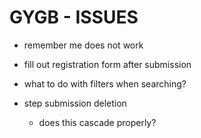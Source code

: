 # GYGB - ISSUES

- remember me does not work

- fill out registration form after submission
	
- what to do with filters when searching?

- step submission deletion
	
  - does this cascade properly?

